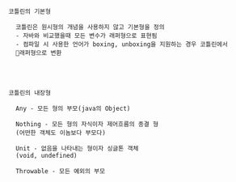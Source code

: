 `코틀린의 기본형`

```
  코틀린은 원시형의 개념을 사용하지 않고 기본형을 정의
  - 자바와 비교했을때 모든 변수가 래퍼형으로 표현됨
  - 컴파일 시 사용한 언어가 boxing, unboxing을 지원하는 경우 코틀린에서
  래퍼형으로 변환
```
<br />
<br />

`코틀린의 내장형`
```
  Any - 모든 형의 부모(java의 Object)

  Nothing - 모든 형의 자식이자 제어흐름의 종결 형
  (어떤한 객체도 이놈보다 부모다)

  Unit - 없음을 나타내는 형이자 싱글톤 객체
  (void, undefined)

  Throwable - 모든 예외의 부모
```
